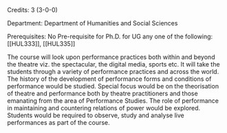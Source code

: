 Credits: 3 (3-0-0)

Department: Department of Humanities and Social Sciences

Prerequisites: No Pre-requisite for Ph.D. for UG any one of the following: [[HUL333]], [[HUL335]]

The course will look upon performance practices both within and beyond the theatre viz. the spectacular, the digital media, sports etc. It will take the students through a variety of performance practices and across the world. The history of the development of performance forms and conditions of performance would be studied. Special focus would be on the theorisation of theatre and performance both by theatre practitioners and those emanating from the area of Performance Studies. The role of performance in maintaining and countering relations of power would be explored. Students would be required to observe, study and analyse live performances as part of the course.